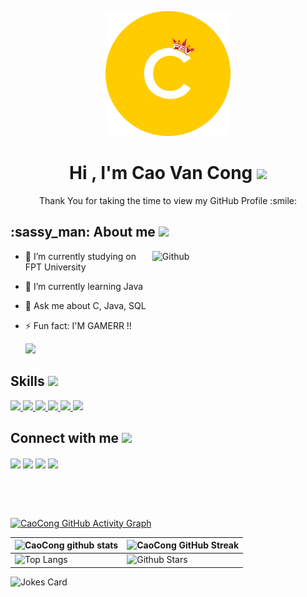 <p align="center">
    <img width="200" src="https://github.com/caocong2404/caocong2404/blob/main/avt-01-01-01.png">
</p>
<h1 align="center">Hi , I'm Cao Van Cong <img src="https://media.giphy.com/media/hvRJCLFzcasrR4ia7z/giphy.gif" width="33"></h1>
<p align='center'>
</p>

<div size='20px' align="center"> Thank You for taking the time to view my GitHub Profile :smile: 
</div>

<h2> :sassy_man:  About me
<img src = "https://media0.giphy.com/media/KDDpcKigbfFpnejZs6/giphy.gif?cid=ecf05e47oy6f4zjs8g1qoiystc56cu7r9tb8a1fe76e05oty&rid=giphy.gif" width = 100px></h2>

<img width="55%" align="right" alt="Github" src="https://raw.githubusercontent.com/onimur/.github/master/.resources/git-header.svg" />

- 🔭 I’m currently studying on  FPT University
  
- 🌱 I’m currently learning Java
  
- 💬 Ask me about C, Java, SQL
  
- ⚡ Fun fact: I'M GAMERR !! <p> <img src = "https://cdn-icons-png.flaticon.com/512/686/686589.png" width=40px> </p>

<h2> Skills <img src = "https://media2.giphy.com/media/QssGEmpkyEOhBCb7e1/giphy.gif?cid=ecf05e47a0n3gi1bfqntqmob8g9aid1oyj2wr3ds3mg700bl&rid=giphy.gif" width = 32px> </h2>
<a href=> <img width ='32px' src ='https://icon-library.com/images/icon-java/icon-java-6.jpg'> </a>
<a href=> <img width ='32px' src ='https://raw.githubusercontent.com/rahulbanerjee26/githubAboutMeGenerator/main/icons/javascript.svg'> </a>
<a href=> <img width ='32px' src ='https://raw.githubusercontent.com/rahulbanerjee26/githubAboutMeGenerator/main/icons/c.svg'> </a>
<a href=> <img width ='32px' src ='https://raw.githubusercontent.com/rahulbanerjee26/githubAboutMeGenerator/main/icons/css.svg'> </a>
<a href=> <img width ='32px' src ='https://raw.githubusercontent.com/rahulbanerjee26/githubAboutMeGenerator/main/icons/html.svg'> </a>
<a href=> <img width ='32px' src ='https://raw.githubusercontent.com/rahulbanerjee26/githubAboutMeGenerator/main/icons/csharp.svg'> </a>


<h2> Connect with me <img src='https://raw.githubusercontent.com/ShahriarShafin/ShahriarShafin/main/Assets/handshake.gif' width="100px"> </h2>

<a href = 'https://www.facebook.com/cong.cao.jvun12h'> <img width = '32px' align= 'center' src="https://cdn-icons-png.flaticon.com/512/5968/5968764.png"/></a> 
<a href = 'https://twitter.com/CaoCong2404'> <img width = '32px' align= 'center' src="https://raw.githubusercontent.com/rahulbanerjee26/githubAboutMeGenerator/main/icons/twitter.svg"/></a> 
<a href = 'https://github.com/caocong2404'> <img width = '32px' align= 'center' src="https://raw.githubusercontent.com/rahulbanerjee26/githubAboutMeGenerator/main/icons/github.svg"/></a>
<a href = 'https://www.youtube.com/channel/UC37m2JETWFj9a1Mw6l5fUWA'> <img width = '32px' align= 'center' 
src="https://cdn-icons-png.flaticon.com/512/187/187209.png"/></a>

  
<br>
<br>
  <br>
  
[![CaoCong GitHub Activity Graph](https://activity-graph.herokuapp.com/graph?username=caocong2404&theme=tokyonight)](https://git.io/praveenscience)

| ![CaoCong github stats](https://github-readme-stats.vercel.app/api?username=caocong2404&show_icons=true&theme=tokyonight) | ![CaoCong GitHub Streak](https://github-readme-streak-stats.herokuapp.com/?user=caocong2404&theme=tokyonight) |
| --- | --- |
| ![Top Langs](https://github-readme-stats.vercel.app/api/top-langs/?username=caocong2404&theme=tokyonight) | ![Github Stars](https://github-readme-stats.vercel.app/api?username=caocong2404&show_icons=true&locale=en&count_private=true&hide_rank=true&custom_title=My%20GitHub%20Stats&disable_animations=true&theme=tokyonight) |

![Jokes Card](https://readme-jokes.vercel.app/api?theme=tokyonight)


<br>
